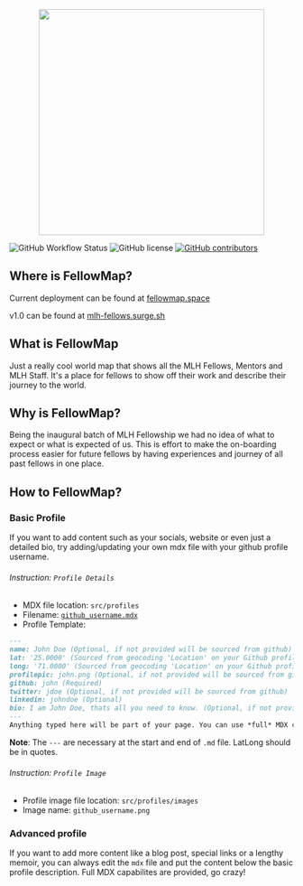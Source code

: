 <center>
<img src="https://imgur.com/7aGHaWN.png" width="400"/>
</center>


![GitHub Workflow Status](https://img.shields.io/github/workflow/status/korusuke/MLH-Fellow-Map/Gatsby%20Publish) ![GitHub license](https://img.shields.io/github/license/Korusuke/MLH-Fellow-Map) [![GitHub contributors](https://img.shields.io/github/contributors/Korusuke/MLH-Fellow-Map)](https://GitHub.com/Korusuke/MLH-Fellow-Map/graphs/contributors/)


## Where is FellowMap?

Current deployment can be found at [fellowmap.space](https://fellowmap.space)

v1.0 can be found at [mlh-fellows.surge.sh](https://mlh-fellows.surge.sh/)

## What is FellowMap

Just a really cool world map that shows all the MLH Fellows, Mentors and MLH Staff. It's a place for fellows to show off their work and describe their journey to the world.

## Why is FellowMap?

Being the inaugural batch of MLH Fellowship we had no idea of what to expect or what is expected of us. This is effort to make the on-boarding process easier for future fellows by having experiences and journey of all past fellows in one place. 

## How to FellowMap?

### Basic Profile
If you want to add content such as your socials, website or even just a detailed bio, try adding/updating your own mdx file with your github profile username. 
###### Instruction: `Profile Details`
- MDX file location: `src/profiles` 
- Filename: [`github_username.mdx`](https://github.com/Korusuke/MLH-Fellow-map/new/master/src/profiles/)
- Profile Template: 
```markdown
---
name: John Doe (Optional, if not provided will be sourced from github)
lat: '25.0000' (Sourced from geocoding 'Location' on your Github profile. If this is not accurate, set it here)
long: '71.0000' (Sourced from geocoding 'Location' on your Github profile. If this is not accurate, set it here)
profilepic: john.png (Optional, if not provided will be sourced from github)
github: john (Required)
twitter: jdoe (Optional, if not provided will be sourced from github)
linkedin: johndoe (Optional)
bio: I am John Doe, thats all you need to know. (Optional, if not provided will be sourced from github)
---
Anything typed here will be part of your page. You can use *full* MDX capabilities!
```
**Note**: The `---` are necessary at the start and end of `.md` file. LatLong should be in quotes.

###### Instruction: `Profile Image`
- Profile image file location: `src/profiles/images` 
- Image name: `github_username.png`


### Advanced profile

If you want to add more content like a blog post, special links or a lengthy memoir, you can always edit the `mdx` file and put the content below the basic profile description.
Full MDX capabilites are provided, go crazy!
